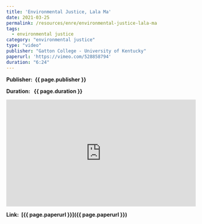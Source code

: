 ```yaml
---
title: 'Environmental Justice, Lala Ma'
date: 2021-03-25
permalink: /resources/enre/environmental-justice-lala-ma
tags:
  - environmental justice
category: "environmental justice"
type: "video"
publisher: "Gatton College - University of Kentucky"
paperurl: 'https://vimeo.com/528858794'
duration: "6:24"
---
```



**<span class="bold-podcast">Publisher: </span>&nbsp;<span class="text-podcast">{{ page.publisher }}</span>**

**<span class="bold-podcast">Duration: </span>&nbsp;<span class="text-podcast"> {{ page.duration }}</span>**


<div style="max-width:1024px">
  <div style="position:relative;height:0;padding-bottom:56.25%">
    <iframe src="https://player.vimeo.com/video/528858794?badge=0&amp;autopause=0&amp;player_id=0&amp;app_id=58479" width="1024px" height="576px" title="Understanding Carbon Tax with Professor Catherine Hausman" style="position:absolute;left:0;top:0;width:100%;height:100%"  frameborder="0" scrolling="no" allowfullscreen></iframe>
  </div>
</div>

**<span class="small-podcast">Link:</span> &nbsp;<span class="links-podcast">[{{ page.paperurl }}]({{ page.paperurl }})</span>**